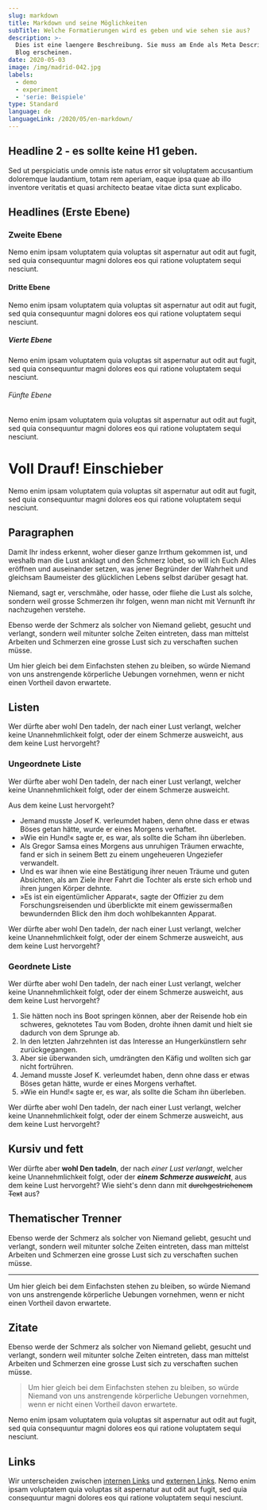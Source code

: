 ```yaml
---
slug: markdown
title: Markdown und seine Möglichkeiten
subTitle: Welche Formatierungen wird es geben und wie sehen sie aus?
description: >-
  Dies ist eine laengere Beschreibung. Sie muss am Ende als Meta Description im
  Blog erscheinen.
date: 2020-05-03
image: /img/madrid-042.jpg
labels:
  - demo
  - experiment
  - 'serie: Beispiele'
type: Standard
language: de
languageLink: /2020/05/en-markdown/
---
```


## Headline 2 - es sollte keine H1 geben.

Sed ut perspiciatis unde omnis iste natus error sit voluptatem accusantium
doloremque laudantium, totam rem aperiam, eaque ipsa quae ab illo inventore
veritatis et quasi architecto beatae vitae dicta sunt explicabo.

## Headlines (Erste Ebene)

### Zweite Ebene

Nemo enim ipsam voluptatem quia voluptas sit aspernatur aut odit aut fugit, sed
quia consequuntur magni dolores eos qui ratione voluptatem sequi nesciunt.

#### Dritte Ebene

Nemo enim ipsam voluptatem quia voluptas sit aspernatur aut odit aut fugit, sed
quia consequuntur magni dolores eos qui ratione voluptatem sequi nesciunt.

##### Vierte Ebene

Nemo enim ipsam voluptatem quia voluptas sit aspernatur aut odit aut fugit, sed
quia consequuntur magni dolores eos qui ratione voluptatem sequi nesciunt.

###### Fünfte Ebene

Nemo enim ipsam voluptatem quia voluptas sit aspernatur aut odit aut fugit, sed
quia consequuntur magni dolores eos qui ratione voluptatem sequi nesciunt.

# Voll Drauf! Einschieber

Nemo enim ipsam voluptatem quia voluptas sit aspernatur aut odit aut fugit, sed
quia consequuntur magni dolores eos qui ratione voluptatem sequi nesciunt.

## Paragraphen

Damit Ihr indess erkennt, woher dieser ganze Irrthum gekommen ist, und weshalb
man die Lust anklagt und den Schmerz lobet, so will ich Euch Alles eröffnen und
auseinander setzen, was jener Begründer der Wahrheit und gleichsam Baumeister
des glücklichen Lebens selbst darüber gesagt hat.

Niemand, sagt er, verschmähe, oder hasse, oder fliehe die Lust als solche,
sondern weil grosse Schmerzen ihr folgen, wenn man nicht mit Vernunft ihr
nachzugehen verstehe.

Ebenso werde der Schmerz als solcher von Niemand geliebt, gesucht und verlangt,
sondern weil mitunter solche Zeiten eintreten, dass man mittelst Arbeiten und
Schmerzen eine grosse Lust sich zu verschaften suchen müsse.

Um hier gleich bei dem Einfachsten stehen zu bleiben, so würde Niemand von uns
anstrengende körperliche Uebungen vornehmen, wenn er nicht einen Vortheil davon
erwartete.

## Listen

Wer dürfte aber wohl Den tadeln, der nach einer Lust verlangt, welcher keine
Unannehmlichkeit folgt, oder der einem Schmerze ausweicht, aus dem keine Lust
hervorgeht?

### Ungeordnete Liste

Wer dürfte aber wohl Den tadeln, der nach einer Lust verlangt, welcher keine
Unannehmlichkeit folgt, oder der einem Schmerze ausweicht.

Aus dem keine Lust hervorgeht?

- Jemand musste Josef K. verleumdet haben, denn ohne dass er etwas Böses getan
  hätte, wurde er eines Morgens verhaftet.
- »Wie ein Hund!« sagte er, es war, als sollte die Scham ihn überleben.
- Als Gregor Samsa eines Morgens aus unruhigen Träumen erwachte, fand er sich in
  seinem Bett zu einem ungeheueren Ungeziefer verwandelt.
- Und es war ihnen wie eine Bestätigung ihrer neuen Träume und guten Absichten,
  als am Ziele ihrer Fahrt die Tochter als erste sich erhob und ihren jungen
  Körper dehnte.
- »Es ist ein eigentümlicher Apparat«, sagte der Offizier zu dem
  Forschungsreisenden und überblickte mit einem gewissermaßen bewundernden Blick
  den ihm doch wohlbekannten Apparat.

Wer dürfte aber wohl Den tadeln, der nach einer Lust verlangt, welcher keine
Unannehmlichkeit folgt, oder der einem Schmerze ausweicht, aus dem keine Lust
hervorgeht?

### Geordnete Liste

Wer dürfte aber wohl Den tadeln, der nach einer Lust verlangt, welcher keine
Unannehmlichkeit folgt, oder der einem Schmerze ausweicht, aus dem keine Lust
hervorgeht?

1. Sie hätten noch ins Boot springen können, aber der Reisende hob ein schweres,
   geknotetes Tau vom Boden, drohte ihnen damit und hielt sie dadurch von dem
   Sprunge ab.
2. In den letzten Jahrzehnten ist das Interesse an Hungerkünstlern sehr
   zurückgegangen.
3. Aber sie überwanden sich, umdrängten den Käfig und wollten sich gar nicht
   fortrühren.
4. Jemand musste Josef K. verleumdet haben, denn ohne dass er etwas Böses getan
   hätte, wurde er eines Morgens verhaftet.
5. »Wie ein Hund!« sagte er, es war, als sollte die Scham ihn überleben.

Wer dürfte aber wohl Den tadeln, der nach einer Lust verlangt, welcher keine
Unannehmlichkeit folgt, oder der einem Schmerze ausweicht, aus dem keine Lust
hervorgeht?

## Kursiv und fett

Wer dürfte aber **wohl Den tadeln**, der nach _einer Lust verlangt_, welcher
keine Unannehmlichkeit folgt, oder der **_einem Schmerze ausweicht_**, aus dem
keine Lust hervorgeht? Wie sieht's denn dann mit ~~durchgestrichenem Text~~ aus?

## Thematischer Trenner

Ebenso werde der Schmerz als solcher von Niemand geliebt, gesucht und verlangt,
sondern weil mitunter solche Zeiten eintreten, dass man mittelst Arbeiten und
Schmerzen eine grosse Lust sich zu verschaften suchen müsse.

---

Um hier gleich bei dem Einfachsten stehen zu bleiben, so würde Niemand von uns
anstrengende körperliche Uebungen vornehmen, wenn er nicht einen Vortheil davon
erwartete.

## Zitate

Ebenso werde der Schmerz als solcher von Niemand geliebt, gesucht und verlangt,
sondern weil mitunter solche Zeiten eintreten, dass man mittelst Arbeiten und
Schmerzen eine grosse Lust sich zu verschaften suchen müsse.

> Um hier gleich bei dem Einfachsten stehen zu bleiben, so würde Niemand von uns
> anstrengende körperliche Uebungen vornehmen, wenn er nicht einen Vortheil
> davon erwartete.

Nemo enim ipsam voluptatem quia voluptas sit aspernatur aut odit aut fugit, sed
quia consequuntur magni dolores eos qui ratione voluptatem sequi nesciunt.

## Links

Wir unterscheiden zwischen [internen Links](/2020/04/feuer-im-regenwald/) und
[externen Links](https://www.xing.com). Nemo enim ipsam voluptatem quia voluptas
sit aspernatur aut odit aut fugit, sed quia consequuntur magni dolores eos qui
ratione voluptatem sequi nesciunt.
